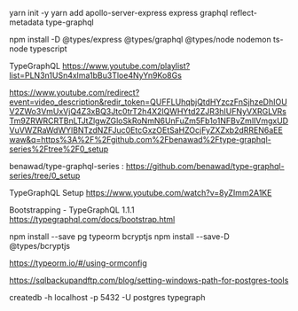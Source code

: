 yarn init -y
yarn add apollo-server-express express graphql reflect-metadata type-graphql

npm install -D @types/express @types/graphql @types/node nodemon ts-node typescript

TypeGraphQL
https://www.youtube.com/playlist?list=PLN3n1USn4xlma1bBu3Tloe4NyYn9Ko8Gs

https://www.youtube.com/redirect?event=video_description&redir_token=QUFFLUhqbjQtdHYzczFnSjhzeDhIOUV2ZWo3VmUxVjQ4Z3xBQ3Jtc0trT2h4X2lQWHYtd2ZJR3hIUFNyVXRGLVRsTm9ZRWRCRTBnLTJtZlgwZGloSkRoNmN6UnFuZm5Fb1o1NFBvZmlIVmgxUDVuVWZRaWdWYlBNTzdNZFJuc0EtcGxzOEtSaHZOcjFyZXZxb2dRREN6aEEwaw&q=https%3A%2F%2Fgithub.com%2Fbenawad%2Ftype-graphql-series%2Ftree%2F0_setup


benawad/type-graphql-series : 
https://github.com/benawad/type-graphql-series/tree/0_setup

TypeGraphQL Setup
https://www.youtube.com/watch?v=8yZImm2A1KE

Bootstrapping - TypeGraphQL 1.1.1
https://typegraphql.com/docs/bootstrap.html


npm install --save pg typeorm bcryptjs
npm install --save-D @types/bcryptjs

https://typeorm.io/#/using-ormconfig

https://sqlbackupandftp.com/blog/setting-windows-path-for-postgres-tools

createdb -h localhost -p 5432 -U postgres typegraph